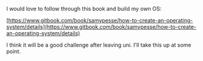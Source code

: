 I would love to follow through this book and build my own OS:

[https://www.gitbook.com/book/samypesse/how-to-create-an-operating-system/details](https://www.gitbook.com/book/samypesse/how-to-create-an-operating-system/details)

I think it will be a good challenge after leaving uni. I'll take this up at some point.

